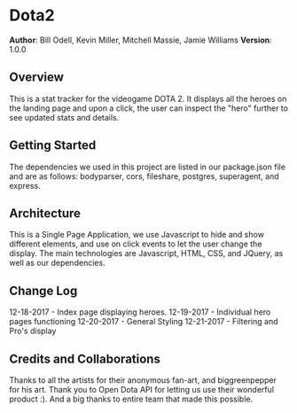 # Dota2

**Author**: Bill Odell, Kevin Miller, Mitchell Massie, Jamie Williams
**Version**: 1.0.0 

## Overview

This is a stat tracker for the videogame DOTA 2. It displays all the heroes on the landing page and upon a click, the user can inspect the "hero" further to see updated stats and details. 

## Getting Started

The dependencies we used in this project are listed in our package.json file and are as follows: bodyparser, cors, fileshare, postgres, superagent, and express. 

## Architecture

This is a Single Page Application, we use Javascript to hide and show different elements, and use on click events to let the user change the display. The main technologies are Javascript, HTML, CSS, and JQuery, as well as our dependencies. 

## Change Log

12-18-2017 - Index page displaying heroes.
12-19-2017 - Individual hero pages functioning
12-20-2017 - General Styling 
12-21-2017 - Filtering and Pro's display

## Credits and Collaborations

Thanks to all the artists for their anonymous fan-art, and biggreenpepper for his art. Thank you to Open Dota API for letting us use their wonderful product :). And a big thanks to entire team that made this possible. 